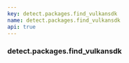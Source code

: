 ```yaml
---
key: detect.packages.find_vulkansdk
name: detect.packages.find_vulkansdk
api: true
---
```


### detect.packages.find_vulkansdk
